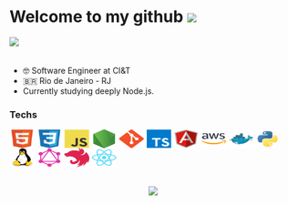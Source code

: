 <h1>Welcome to my github <img src="https://raw.githubusercontent.com/MartinHeinz/MartinHeinz/master/wave.gif" width="30px"></h1>
<div>
  <a href="https://www.linkedin.com/in/michelmotta" target="_blank"><img src="https://img.shields.io/badge/-LinkedIn-%230077B5?style=for-the-badge&logo=linkedin&logoColor=white" target="__blank">
</a> 
</div>

<br>
<div>
  <ul>
    <li>🤓 Software Engineer at CI&T</li>
    <li>🇧🇷 Rio de Janeiro - RJ</li>
    <li> Currently studying deeply Node.js. </li>
  </ul>
</div>

<h3>Techs</h3>

<div style="display: inline_block">
  <img align="center" alt="Motta-HTML" height="33" width="44" src="https://raw.githubusercontent.com/devicons/devicon/master/icons/html5/html5-original.svg">
  <img align="center" alt="Motta-CSS" height="33" width="44" src="https://raw.githubusercontent.com/devicons/devicon/master/icons/css3/css3-original.svg">
  <img align="center" alt="Motta-JS" height="33" width="44" src="https://raw.githubusercontent.com/devicons/devicon/master/icons/javascript/javascript-original.svg">
  <img align="center" alt="Motta-Node"height="33"width="44"src="https://raw.githubusercontent.com/devicons/devicon/2ae2a900d2f041da66e950e4d48052658d850630/icons/nodejs/nodejs-original.svg">
  <img align="center" alt="Motta-Git"height="33"width="44"src="https://raw.githubusercontent.com/devicons/devicon/2ae2a900d2f041da66e950e4d48052658d850630/icons/git/git-original.svg">
  <img align="center" alt="Michel-Ts" height="33" width="44" src="https://raw.githubusercontent.com/devicons/devicon/master/icons/typescript/typescript-plain.svg"> 
  <img align="center" alt="Motta-Node"height="33"width="44"src="https://raw.githubusercontent.com/devicons/devicon/2ae2a900d2f041da66e950e4d48052658d850630/icons/angularjs/angularjs-original.svg">
  <img align="center" alt="Michel-React" height="33" width="44" src="https://raw.githubusercontent.com/devicons/devicon/master/icons/amazonwebservices/amazonwebservices-original-wordmark.svg"> 
  <img align="center" alt="Michel-React" height="33" width="44" src="https://raw.githubusercontent.com/devicons/devicon/master/icons/docker/docker-original.svg"> 
    <img align="center" alt="Michel-React" height="33" width="44" src="https://raw.githubusercontent.com/devicons/devicon/master/icons/python/python-original.svg"> 
    <img align="center" alt="Michel-React" height="33" width="44" src="https://raw.githubusercontent.com/devicons/devicon/master/icons/linux/linux-original.svg"> 
    <img align="center" alt="Michel-React" height="33" width="44" src="https://raw.githubusercontent.com/devicons/devicon/master/icons/graphql/graphql-plain.svg"> 
    <img align="center" alt="Michel-React" height="33" width="44" src="https://raw.githubusercontent.com/devicons/devicon/master/icons/nestjs/nestjs-original.svg">
    <img align="center" alt="Michel-React" height="33" width="44" src="https://raw.githubusercontent.com/devicons/devicon/master/icons/react/react-original.svg">
</div>
<br><br>
<div align="center">
  <a href="https://github.com/msvmotta">
  <img src="https://github-readme-stats.vercel.app/api/top-langs/?username=michel-motta&count_private=true&layout=compact&theme=dracula"/>
</div>
